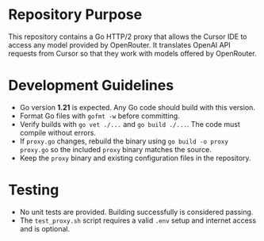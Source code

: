 # Repository Purpose
This repository contains a Go HTTP/2 proxy that allows the Cursor IDE to access any model provided by OpenRouter.  It translates OpenAI API requests from Cursor so that they work with models offered by OpenRouter.

# Development Guidelines
- Go version **1.21** is expected. Any Go code should build with this version.
- Format Go files with `gofmt -w` before committing.
- Verify builds with `go vet ./...` and `go build ./...`. The code must compile without errors.
- If `proxy.go` changes, rebuild the binary using `go build -o proxy proxy.go` so the included `proxy` binary matches the source.
- Keep the `proxy` binary and existing configuration files in the repository.

# Testing
- No unit tests are provided. Building successfully is considered passing.
- The `test_proxy.sh` script requires a valid `.env` setup and internet access and is optional.

